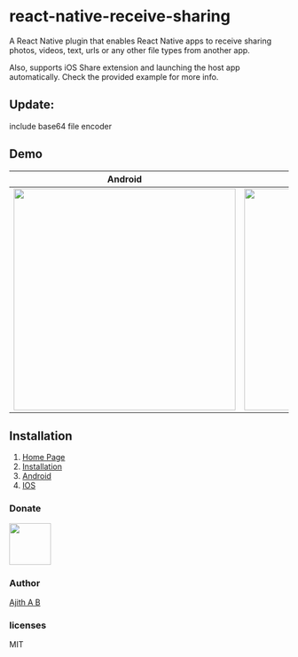 # react-native-receive-sharing

A React Native plugin that enables React Native apps to receive sharing photos, videos, text, urls or any other file types from another app.

Also, supports iOS Share extension and launching the host app automatically. Check the provided example for more info.

## Update:

include base64 file encoder

## Demo

| Android | Ios | 
| :---: | :---: | 
| <img height="400" src="https://raw.githubusercontent.com/ajith-ab/react-native-receive-sharing/master/doc/android.gif" />| <img height="400"  src="https://raw.githubusercontent.com/ajith-ab/react-native-receive-sharing/master/doc/ios.gif" /> |


## Installation

1. <a href="https://ajith-ab.github.io/react-native-receive-sharing/" >Home Page</a>
2. <a href="https://ajith-ab.github.io/react-native-receive-sharing/docs/intro" >Installation</a>
3. <a href="https://ajith-ab.github.io/react-native-receive-sharing/docs/android" >Android</a>
4. <a href="https://ajith-ab.github.io/react-native-receive-sharing/docs/ios" >IOS</a>

### Donate

<p><a href="https://www.paypal.me/ajithab" rel="nofollow"><img height="75" src="https://raw.githubusercontent.com/stefan-niedermann/paypal-donate-button/master/paypal-donate-button.png" style="max-width:100%;"></a></p>


### Author
[Ajith A B](https://www.linkedin.com/in/ajith-a-b-a61303197)

### licenses

MIT
